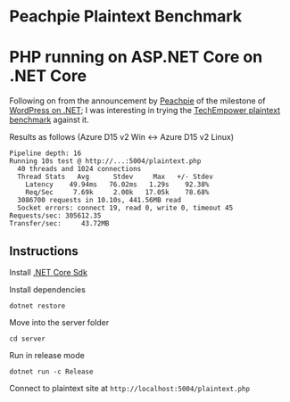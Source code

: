 Peachpie Plaintext Benchmark
=================

# PHP running on ASP.NET Core on .NET Core 

Following on from the announcement by [Peachpie](https://github.com/iolevel/peachpie) of the milestone of 
[WordPress on .NET](http://www.peachpie.io/2017/02/wordpress-announcement.html); I was interesting in trying the 
[TechEmpower plaintext benchmark](https://www.techempower.com/benchmarks/#section=data-r13&hw=ph&test=plaintext) against it.

Results as follows (Azure D15 v2 Win <-> Azure D15 v2 Linux)

```
Pipeline depth: 16
Running 10s test @ http://...:5004/plaintext.php
  40 threads and 1024 connections
  Thread Stats   Avg      Stdev     Max   +/- Stdev
    Latency    49.94ms   76.02ms   1.29s    92.38%
    Req/Sec     7.69k     2.00k   17.05k    78.68%
  3086700 requests in 10.10s, 441.56MB read
  Socket errors: connect 19, read 0, write 0, timeout 45
Requests/sec: 305612.35
Transfer/sec:     43.72MB
```

Instructions
---

Install [.NET Core Sdk](https://www.microsoft.com/net/download/core#/lts)

Install dependencies
```
dotnet restore
```

Move into the server folder
```
cd server
```

Run in release mode
```
dotnet run -c Release
```

Connect to plaintext site at `http://localhost:5004/plaintext.php`
